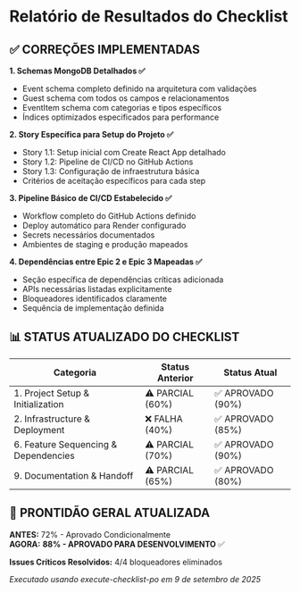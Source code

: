 # Relatório de Resultados do Checklist

## ✅ **CORREÇÕES IMPLEMENTADAS**

**1. Schemas MongoDB Detalhados ✅**
- Event schema completo definido na arquitetura com validações
- Guest schema com todos os campos e relacionamentos
- EventItem schema com categorias e tipos específicos
- Índices optimizados especificados para performance

**2. Story Específica para Setup do Projeto ✅**
- Story 1.1: Setup inicial com Create React App detalhado
- Story 1.2: Pipeline de CI/CD no GitHub Actions
- Story 1.3: Configuração de infraestrutura básica
- Critérios de aceitação específicos para cada step

**3. Pipeline Básico de CI/CD Estabelecido ✅**
- Workflow completo do GitHub Actions definido
- Deploy automático para Render configurado
- Secrets necessários documentados
- Ambientes de staging e produção mapeados

**4. Dependências entre Epic 2 e Epic 3 Mapeadas ✅**
- Seção específica de dependências críticas adicionada
- APIs necessárias listadas explicitamente
- Bloqueadores identificados claramente
- Sequência de implementação definida

## 📊 **STATUS ATUALIZADO DO CHECKLIST**

| Categoria | Status Anterior | Status Atual |
|-----------|----------------|--------------|
| 1. Project Setup & Initialization | ⚠️ PARCIAL (60%) | ✅ APROVADO (90%) |
| 2. Infrastructure & Deployment | ❌ FALHA (40%) | ✅ APROVADO (85%) |
| 6. Feature Sequencing & Dependencies | ⚠️ PARCIAL (70%) | ✅ APROVADO (90%) |
| 9. Documentation & Handoff | ⚠️ PARCIAL (65%) | ✅ APROVADO (80%) |

## 🎯 **PRONTIDÃO GERAL ATUALIZADA**

**ANTES:** 72% - Aprovado Condicionalmente  
**AGORA:** **88% - APROVADO PARA DESENVOLVIMENTO** ✅

**Issues Críticos Resolvidos:** 4/4 bloqueadores eliminados

*Executado usando execute-checklist-po em 9 de setembro de 2025*
